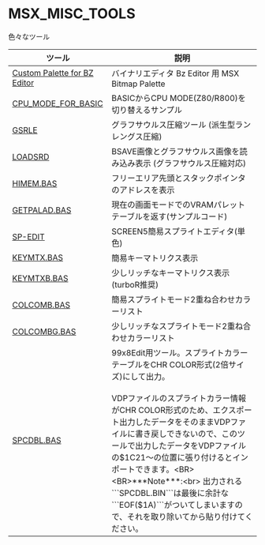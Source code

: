 # MSX_MISC_TOOLS

色々なツール

|ツール|説明|
|---|---|
| [Custom Palette for BZ Editor](Custom%20Palette%20for%20BZ%20Editor)|バイナリエディタ Bz Editor 用 MSX Bitmap Palette|
| [CPU_MODE_FOR_BASIC](CPU_MODE_FOR_BASIC) |BASICからCPU MODE(Z80/R800)を切り替えるサンプル
| [GSRLE             ](GSRLE             ) |グラフサウルス圧縮ツール (派生型ランレングス圧縮) 
| [LOADSRD           ](LOADSRD           ) |BSAVE画像とグラフサウルス画像を読み込み表示 (グラフサウルス圧縮対応) 
| [HIMEM.BAS         ](HIMEM.BAS         ) |フリーエリア先頭とスタックポインタのアドレスを表示
| [GETPALAD.BAS      ](GETPALAD.BAS      ) |現在の画面モードでのVRAMパレットテーブルを返す(サンプルコード)
| [SP-EDIT           ](SP-EDIT           ) |SCREEN5簡易スプライトエディタ(単色)
| [KEYMTX.BAS        ](KEYMTX.BAS        ) |簡易キーマトリクス表示
| [KEYMTXB.BAS       ](KEYMTXB.BAS       ) |少しリッチなキーマトリクス表示(turboR推奨)
| [COLCOMB.BAS       ](COLCOMB.BAS       ) |簡易スプライトモード2重ね合わせカラーリスト
| [COLCOMBG.BAS      ](COLCOMBG.BAS      ) |少しリッチなスプライトモード2重ね合わせカラーリスト
| [SPCDBL.BAS        ](SPCDBL.BAS        ) |99x8Edit用ツール。スプライトカラーテーブルをCHR COLOR形式(2倍サイズ)にして出力。<BR><BR>VDPファイルのスプライトカラー情報がCHR COLOR形式のため、エクスポート出力したデータをそのままVDPファイルに書き戻しできないので、このツールで出力したデータをVDPファイルの$1C21～の位置に張り付けるとインポートできます。<BR><BR>***Note***:<br> 出力される```SPCDBL.BIN```は最後に余計な```EOF($1A)```がついてしまいますので、それを取り除いてから貼り付けてください。

